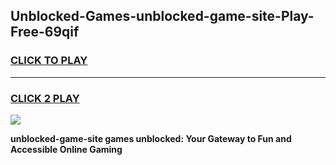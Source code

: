 
## Unblocked-Games-unblocked-game-site-Play-Free-69qif
<h3>
<a href="https://premium76.site?title=unblocked-game-site&ref=20A">CLICK TO PLAY</a></h3>
<hr>

<h3>
<a href="https://premium76.site?title=unblocked-game-site&ref=20A">CLICK 2 PLAY</a>
  
</h3>

<a href="https://premium76.site?title=unblocked-game-site&ref=20A"><img src="https://clearcache.store/games.png"></a>


**unblocked-game-site games unblocked: Your Gateway to Fun and Accessible Online Gaming**
